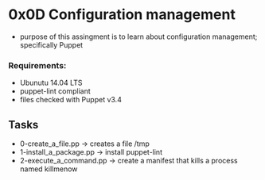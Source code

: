 # 0x0D Configuration management
* purpose of this assingment is to learn about configuration management; specifically Puppet

### Requirements:
* Ubunutu 14.04 LTS
* puppet-lint compliant
* files checked with Puppet v3.4

## Tasks
* 0-create_a_file.pp -> creates a file /tmp
* 1-install_a_package.pp -> install puppet-lint
* 2-execute_a_command.pp -> create a manifest that kills a process named killmenow